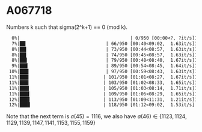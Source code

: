 # A067718 
Numbers k such that sigma(2^k+1) == 0 (mod k).

```txt
  0%|                                         | 0/950 [00:00<?, ?it/s]1050 y
  7%|██▏                             | 66/950 [00:40<09:02,  1.63it/s]1116 y
  8%|██▍                             | 73/950 [00:44<08:57,  1.63it/s]1123 ?
  8%|██▍                             | 74/950 [00:45<08:57,  1.63it/s]1124 ?
  8%|██▋                             | 79/950 [00:48<08:40,  1.67it/s]1129 ?
  9%|██▉                             | 89/950 [00:54<08:45,  1.64it/s]1139 ?
 10%|███▎                            | 97/950 [00:59<08:43,  1.63it/s]1147 ?
 11%|███▎                           | 101/950 [01:01<08:27,  1.67it/s]1151 ?
 11%|███▎                           | 103/950 [01:02<08:33,  1.65it/s]1153 ?
 11%|███▍                           | 105/950 [01:03<08:14,  1.71it/s]1155 y
 11%|███▌                           | 109/950 [01:06<08:29,  1.65it/s]1159 ?
 12%|███▋                           | 113/950 [01:09<11:31,  1.21it/s]1163 ?
 12%|███▊                           | 118/950 [01:12<09:02,  1.53it/s]
```

Note that the next term is $a(45) = 1116$, we also have $a(46) \in \{1123,1124,1129,1139,1147,1141,1153,1155,1159\}$
